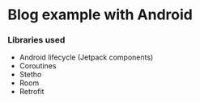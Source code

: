 # Blog example with Android

### Libraries used
- Android lifecycle (Jetpack components)
- Coroutines
- Stetho
- Room
- Retrofit
